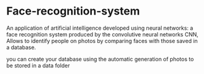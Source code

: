 # Face-recognition-system
An application of artificial intelligence developed using neural networks: a face recognition system produced by the convolutive neural networks CNN, Allows to identify people on photos by comparing faces with those saved in a database.

you can create your database using the automatic generation of photos to be stored in a data folder 
